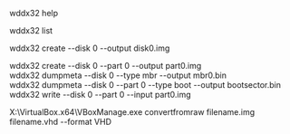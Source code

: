   wddx32 help
  
  wddx32 list 
  
  wddx32 create    --disk 0  --output disk0.img     
  
  wddx32 create    --disk 0  --part   0        --output  part0.img                            
  wddx32 dumpmeta  --disk 0  --type   mbr      --output  mbr0.bin                             
  wddx32 dumpmeta  --disk 0  --part   0    --type   boot     --output   bootsector.bin  
  wddx32 write     --disk 0  --part   0        --input   part0.img                            
 

X:\VirtualBox.x64\VBoxManage.exe  convertfromraw    filename.img      filename.vhd    --format VHD
